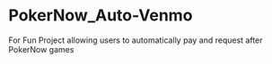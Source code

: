 # PokerNow_Auto-Venmo
 For Fun Project allowing users to automatically pay and request after PokerNow games
